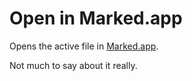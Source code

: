 # Open in Marked.app

Opens the active file in [Marked.app](http://markedapp.com).

Not much to say about it really.

